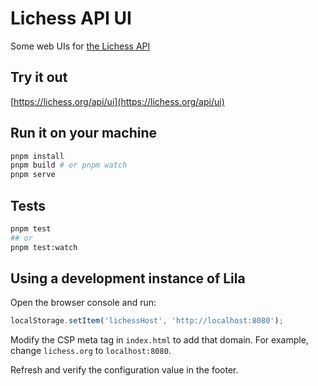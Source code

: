 # Lichess API UI

Some web UIs for [the Lichess API](https://lichess.org/api)

## Try it out

[https://lichess.org/api/ui](https://lichess.org/api/ui)

## Run it on your machine

```bash
pnpm install
pnpm build # or pnpm watch
pnpm serve
```

## Tests

```bash
pnpm test
## or
pnpm test:watch
```

## Using a development instance of Lila

Open the browser console and run:

```js
localStorage.setItem('lichessHost', 'http://localhost:8080');
```

Modify the CSP meta tag in `index.html` to add that domain. For example, change `lichess.org` to `localhost:8080`.

Refresh and verify the configuration value in the footer.

